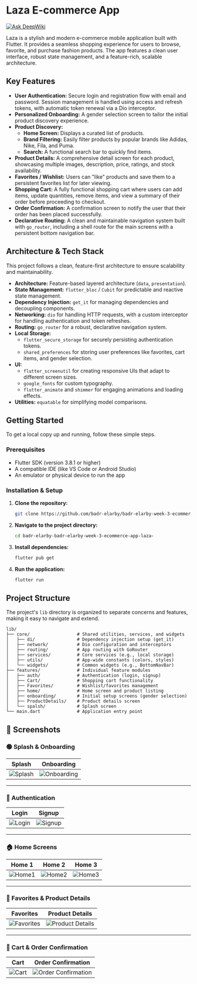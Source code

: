 # Laza E-commerce App
[![Ask DeepWiki](https://devin.ai/assets/askdeepwiki.png)](https://deepwiki.com/Badr-Elarby/Badr-Elarby-Week-3-Ecommerce-App-Laza-)

Laza is a stylish and modern e-commerce mobile application built with Flutter. It provides a seamless shopping experience for users to browse, favorite, and purchase fashion products. The app features a clean user interface, robust state management, and a feature-rich, scalable architecture.

## Key Features

- **User Authentication:** Secure login and registration flow with email and password. Session management is handled using access and refresh tokens, with automatic token renewal via a Dio interceptor.
- **Personalized Onboarding:** A gender selection screen to tailor the initial product discovery experience.
- **Product Discovery:**
    - **Home Screen:** Displays a curated list of products.
    - **Brand Filtering:** Easily filter products by popular brands like Adidas, Nike, Fila, and Puma.
    - **Search:** A functional search bar to quickly find items.
- **Product Details:** A comprehensive detail screen for each product, showcasing multiple images, description, price, ratings, and stock availability.
- **Favorites / Wishlist:** Users can "like" products and save them to a persistent favorites list for later viewing.
- **Shopping Cart:** A fully functional shopping cart where users can add items, update quantities, remove items, and view a summary of their order before proceeding to checkout.
- **Order Confirmation:** A confirmation screen to notify the user that their order has been placed successfully.
- **Declarative Routing:** A clean and maintainable navigation system built with `go_router`, including a shell route for the main screens with a persistent bottom navigation bar.

## Architecture & Tech Stack

This project follows a clean, feature-first architecture to ensure scalability and maintainability.

- **Architecture:** Feature-based layered architecture (`data`, `presentation`).
- **State Management:** `flutter_bloc` / `Cubit` for predictable and reactive state management.
- **Dependency Injection:** `get_it` for managing dependencies and decoupling components.
- **Networking:** `dio` for handling HTTP requests, with a custom interceptor for handling authentication and token refreshes.
- **Routing:** `go_router` for a robust, declarative navigation system.
- **Local Storage:**
  - `flutter_secure_storage` for securely persisting authentication tokens.
  - `shared_preferences` for storing user preferences like favorites, cart items, and gender selection.
- **UI:**
  - `flutter_screenutil` for creating responsive UIs that adapt to different screen sizes.
  - `google_fonts` for custom typography.
  - `flutter_animate` and `shimmer` for engaging animations and loading effects.
- **Utilities:** `equatable` for simplifying model comparisons.

## Getting Started

To get a local copy up and running, follow these simple steps.

### Prerequisites

- Flutter SDK (version 3.8.1 or higher)
- A compatible IDE (like VS Code or Android Studio)
- An emulator or physical device to run the app

### Installation & Setup

1.  **Clone the repository:**
    ```sh
    git clone https://github.com/badr-elarby/badr-elarby-week-3-ecommerce-app-laza-.git
    ```
2.  **Navigate to the project directory:**
    ```sh
    cd badr-elarby-badr-elarby-week-3-ecommerce-app-laza-
    ```
3.  **Install dependencies:**
    ```sh
    flutter pub get
    ```
4.  **Run the application:**
    ```sh
    flutter run
    ```

## Project Structure

The project's `lib` directory is organized to separate concerns and features, making it easy to navigate and extend.

```
lib/
├── core/                  # Shared utilities, services, and widgets
│   ├── di/                # Dependency injection setup (get_it)
│   ├── network/           # Dio configuration and interceptors
│   ├── routing/           # App routing with GoRouter
│   ├── services/          # Core services (e.g., local storage)
│   ├── utils/             # App-wide constants (colors, styles)
│   └── widgets/           # Common widgets (e.g., BottomNavBar)
├── features/              # Individual feature modules
│   ├── auth/              # Authentication (login, signup)
│   ├── Cart/              # Shopping cart functionality
│   ├── Favorites/         # Wishlist/favorites management
│   ├── home/              # Home screen and product listing
│   ├── onboarding/        # Initial setup screens (gender selection)
│   ├── ProductDetails/    # Product details screen
│   └── spalsh/            # Splash screen
└── main.dart              # Application entry point
```


## 📸 Screenshots

### 🟢 Splash & Onboarding
| Splash | Onboarding |
|:--:|:--:|
| ![Splash](screenshots/splash.png) | ![Onboarding](screenshots/onboarding.png) |

---

### 🔐 Authentication
| Login | Signup |
|:--:|:--:|
| ![Login](screenshots/login.png) | ![Signup](screenshots/signup.png) |

---

### 🏠 Home Screens
| Home 1 | Home 2 | Home 3 |
|:--:|:--:|:--:|
| ![Home1](screenshots/home0.png) | ![Home2](screenshots/home1.png) | ![Home3](screenshots/home2.png) |

---

### 💖 Favorites & Product Details
| Favorites | Product Details |
|:--:|:--:|
| ![Favorites](screenshots/favorite.png) | ![Product Details](screenshots/ProductDetails.png) |

---

### 🛒 Cart & Order Confirmation
| Cart | Order Confirmation |
|:--:|:--:|
| ![Cart](screenshots/cart.png) | ![Order Confirmation](screenshots/OrderConfirmation.png) |

